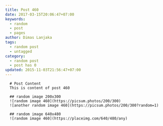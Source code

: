 ```yaml
---
title: Post 460
date: 2017-03-15T20:06:47+07:00
keywords:
  - random
  - post
  - pages
author: Dimas Lanjaka
tags:
  - random post
  - untagged
category:
  - random post
  - post has 0
updated: 2015-11-03T21:56:47+07:00
---
```


      # Post Content
      This is content of post 460

      ## random image 200x300
      ![random image 460](https://picsum.photos/200/300)
      ![another random image 460](https://picsum.photos/200/300?random=1)

      ## random image 640x480
      ![random image 460](https://placeimg.com/640/480/any)
      